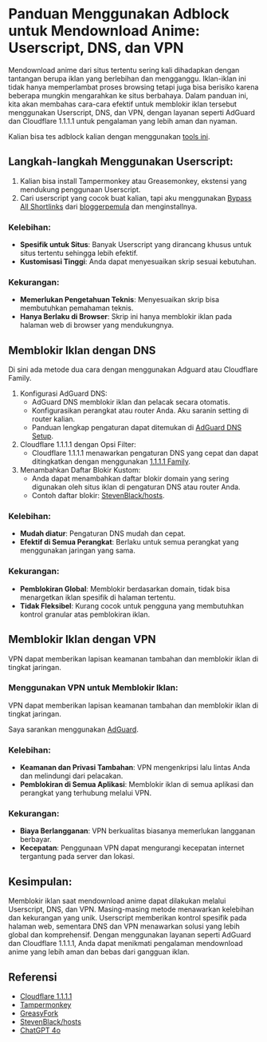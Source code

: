 # Panduan Menggunakan Adblock untuk Mendownload Anime: Userscript, DNS, dan VPN

Mendownload anime dari situs tertentu sering kali dihadapkan dengan tantangan berupa iklan yang berlebihan dan mengganggu. Iklan-iklan ini tidak hanya memperlambat proses browsing tetapi juga bisa berisiko karena beberapa mungkin mengarahkan ke situs berbahaya. Dalam panduan ini, kita akan membahas cara-cara efektif untuk memblokir iklan tersebut menggunakan Userscript, DNS, dan VPN, dengan layanan seperti AdGuard dan Cloudflare 1.1.1.1 untuk pengalaman yang lebih aman dan nyaman.

Kalian bisa tes adblock kalian dengan menggunakan [tools ini](https://d3ward.github.io/toolz/adblock).

## Langkah-langkah Menggunakan Userscript:

1. Kalian bisa install Tampermonkey atau Greasemonkey, ekstensi yang mendukung penggunaan Userscript.
2. Cari userscript yang cocok buat kalian, tapi aku menggunakan [Bypass All Shortlinks](https://greasyfork.org/en/scripts/431691-bypass-all-shortlinks) dari [bloggerpemula](https://greasyfork.org/en/users/810571-bloggerpemula) dan menginstallnya.

### Kelebihan:

- **Spesifik untuk Situs**: Banyak Userscript yang dirancang khusus untuk situs tertentu sehingga lebih efektif.
- **Kustomisasi Tinggi**: Anda dapat menyesuaikan skrip sesuai kebutuhan.

### Kekurangan:

- **Memerlukan Pengetahuan Teknis**: Menyesuaikan skrip bisa membutuhkan pemahaman teknis.
- **Hanya Berlaku di Browser**: Skrip ini hanya memblokir iklan pada halaman web di browser yang mendukungnya.

## Memblokir Iklan dengan DNS

Di sini ada metode dua cara dengan menggunakan Adguard atau Cloudflare Family.

1. Konfigurasi AdGuard DNS:
      - AdGuard DNS memblokir iklan dan pelacak secara otomatis.
      - Konfigurasikan perangkat atau router Anda. Aku saranin setting di router kalian.
      - Panduan lengkap pengaturan dapat ditemukan di [AdGuard DNS Setup](https://adguard-dns.io/en/public-dns.html).
2. Cloudflare 1.1.1.1 dengan Opsi Filter:
      - Cloudflare 1.1.1.1 menawarkan pengaturan DNS yang cepat dan dapat ditingkatkan dengan menggunakan [1.1.1.1 Family](https://one.one.one.one/family/).
3. Menambahkan Daftar Blokir Kustom:
      - Anda dapat menambahkan daftar blokir domain yang sering digunakan oleh situs iklan di pengaturan DNS atau router Anda.
      - Contoh daftar blokir: [StevenBlack/hosts](https://github.com/StevenBlack/hosts).

### Kelebihan:

- **Mudah diatur**: Pengaturan DNS mudah dan cepat.
- **Efektif di Semua Perangkat**: Berlaku untuk semua perangkat yang menggunakan jaringan yang sama.

### Kekurangan:

- **Pemblokiran Global**: Memblokir berdasarkan domain, tidak bisa menargetkan iklan spesifik di halaman tertentu.
- **Tidak Fleksibel**: Kurang cocok untuk pengguna yang membutuhkan kontrol granular atas pemblokiran iklan.

## Memblokir Iklan dengan VPN

VPN dapat memberikan lapisan keamanan tambahan dan memblokir iklan di tingkat jaringan.

### Menggunakan VPN untuk Memblokir Iklan:

VPN dapat memberikan lapisan keamanan tambahan dan memblokir iklan di tingkat jaringan.

Saya sarankan menggunakan [AdGuard](https://adguard-dns.io.).

### Kelebihan:

- **Keamanan dan Privasi Tambahan**: VPN mengenkripsi lalu lintas Anda dan melindungi dari pelacakan.
- **Pemblokiran di Semua Aplikasi**: Memblokir iklan di semua aplikasi dan perangkat yang terhubung melalui VPN.

### Kekurangan:

- **Biaya Berlangganan**: VPN berkualitas biasanya memerlukan langganan berbayar.
- **Kecepatan**: Penggunaan VPN dapat mengurangi kecepatan internet tergantung pada server dan lokasi.

## Kesimpulan:

Memblokir iklan saat mendownload anime dapat dilakukan melalui Userscript, DNS, dan VPN. Masing-masing metode menawarkan kelebihan dan kekurangan yang unik. Userscript memberikan kontrol spesifik pada halaman web, sementara DNS dan VPN menawarkan solusi yang lebih global dan komprehensif. Dengan menggunakan layanan seperti AdGuard dan Cloudflare 1.1.1.1, Anda dapat menikmati pengalaman mendownload anime yang lebih aman dan bebas dari gangguan iklan.

## Referensi

- [Cloudflare 1.1.1.1](https://one.one.one.one/)
- [Tampermonkey](https://www.tampermonkey.net/)
- [GreasyFork](https://greasyfork.org)
- [StevenBlack/hosts](https://github.com/StevenBlack/hosts)
- [ChatGPT 4o](https://chatgpt.com/)
